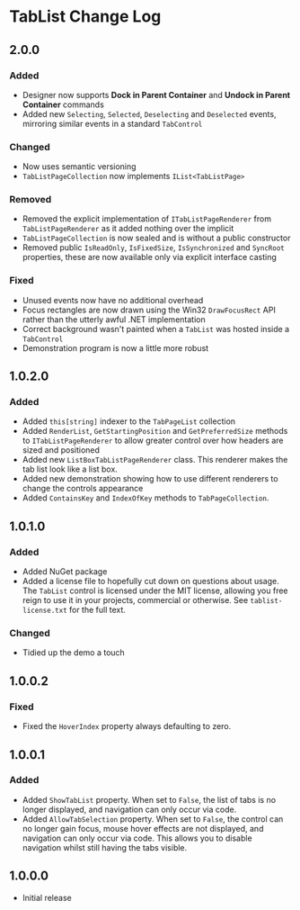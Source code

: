 # TabList Change Log

## 2.0.0
### Added
* Designer now supports **Dock in Parent Container** and **Undock in Parent Container** commands
* Added new `Selecting`, `Selected`, `Deselecting` and `Deselected` events, mirroring similar events in a standard `TabControl`

### Changed
* Now uses semantic versioning
* `TabListPageCollection` now implements `IList<TabListPage>`

### Removed
* Removed the explicit implementation of `ITabListPageRenderer` from `TabListPageRenderer` as it added nothing over the implicit
* `TabListPageCollection` is now sealed and is without a public constructor
* Removed public `IsReadOnly`, `IsFixedSize`, `IsSynchronized` and `SyncRoot` properties, these are now available only via explicit interface casting 

### Fixed
* Unused events now have no additional overhead
* Focus rectangles are now drawn using the Win32 `DrawFocusRect` API rather than the utterly awful .NET implementation
* Correct background wasn't painted when a `TabList` was hosted inside a `TabControl`
* Demonstration program is now a little more robust

## 1.0.2.0
### Added
* Added `this[string]` indexer to the `TabPageList` collection
* Added `RenderList`, `GetStartingPosition` and `GetPreferredSize` methods to `ITabListPageRenderer` to allow greater control over how headers are sized and positioned
* Added new `ListBoxTabListPageRenderer` class. This renderer makes the tab list look like a list box.
* Added new demonstration showing how to use different renderers to change the controls appearance
* Added `ContainsKey` and `IndexOfKey` methods to `TabPageCollection`.

## 1.0.1.0
### Added
* Added NuGet package
* Added a license file to hopefully cut down on questions about usage. The `TabList` control is licensed under the MIT license, allowing you free reign to use it in your projects, commercial or otherwise. See `tablist-license.txt` for the full text.

### Changed
* Tidied up the demo a touch

## 1.0.0.2
### Fixed
* Fixed the `HoverIndex` property always defaulting to zero.

## 1.0.0.1
### Added
* Added `ShowTabList` property. When set to `False`, the list of tabs is no longer displayed, and navigation can only occur via code.
* Added `AllowTabSelection` property. When set to `False`, the control can no longer gain focus, mouse hover effects are not displayed, and navigation can only occur via code. This allows you to disable navigation whilst still having the tabs visible.

## 1.0.0.0
* Initial release
